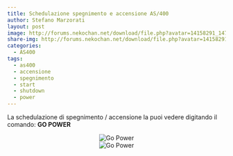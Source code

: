 ```yaml
---
title: Schedulazione spegnimento e accensione AS/400
author: Stefano Marzorati
layout: post
image: http://forums.nekochan.net/download/file.php?avatar=14158291_1477785421.png
share-img: http://forums.nekochan.net/download/file.php?avatar=14158291_1477785421.png
categories:
  - AS400
tags:
  - as400
  - accensione
  - spegnimento
  - start
  - shutdown
  - power
---
```

La schedulazione di spegnimento / accensione la puoi vedere digitando il comando: **GO POWER**

<center><img src="https://farm5.staticflickr.com/4714/25758852897_2a709049d3_o.png" alt="Go Power"></center>   

<center><img src="https://farm5.staticflickr.com/4703/39919137444_5a1fb45712_o.png" alt="Go Power"></center>
